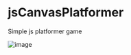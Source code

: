 # jsCanvasPlatformer
Simple js platformer game

![image](https://user-images.githubusercontent.com/3989408/157286775-09794778-7d54-488d-b57e-4fd3645692f4.png)
